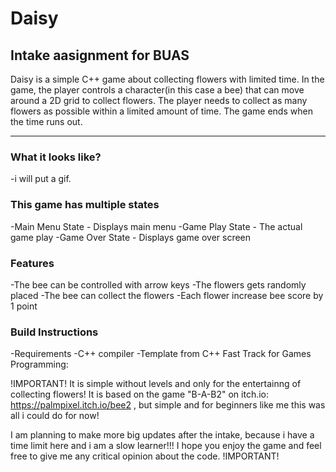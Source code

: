 # Daisy 
## Intake aasignment for BUAS
Daisy is a simple C++ game about collecting flowers with limited time. In the game, the player controls a character(in this case a bee) that can move around a 2D grid to collect flowers. The player needs to collect as many flowers as possible within a limited amount of time. The game ends when the time runs out.

---

### What it looks like?
-i will put a gif. 

### This game has multiple states

-Main Menu State - Displays main menu
-Game Play State - The actual game play
-Game Over State - Displays game over screen


### Features

-The bee can be controlled with arrow keys
-The flowers gets randomly placed
-The bee can collect the flowers
-Each flower increase bee score by 1 point

### Build Instructions

-Requirements
 -C++ compiler
 -Template from C++ Fast Track for Games Programming: 

!IMPORTANT!
It is simple without levels and only for the entertainng of collecting flowers!
 It is based on the game "B-A-B2" on itch.io: https://palmpixel.itch.io/bee2 , but simple and for beginners like me this was all i could do for now!

 I am planning to make more  big updates after the intake, because i have a time limit here and i am a slow learner!!!
I hope you enjoy the game and feel free to give me any critical opinion about the code.
!IMPORTANT!
 
